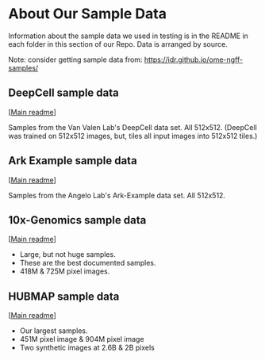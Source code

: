 # About Our Sample Data

Information about the sample data we used in testing is in the README in each folder in this section of our Repo.  Data is arranged by source.


Note: consider getting sample data from: https://idr.github.io/ome-ngff-samples/

## DeepCell sample data

[[Main readme](deepcell/README.md)]

Samples from the Van Valen Lab's DeepCell data set. All 512x512. (DeepCell was trained on 512x512 images, but, tiles all input images into 512x512 tiles.)

## Ark Example sample data

[[Main readme](angelolab/README.md)]

Samples from the Angelo Lab's Ark-Example data set. All 512x512.

## 10x-Genomics sample data

[[Main readme](10x-genomics/README.md)]

* Large, but not huge samples.
* These are the best documented samples.
* 418M & 725M pixel images.

## HUBMAP sample data

[[Main readme](hubmap/README.md)]

- Our largest samples.
- 451M pixel image & 904M pixel image
- Two synthetic images at 2.6B & 2B pixels
